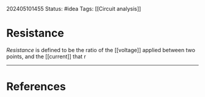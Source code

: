 202405101455
Status: #idea
Tags: [[Circuit analysis]]

# Resistance

*Resistance* is defined to be the ratio of the [[voltage]] applied between two points, and the [[current]] that r


___
# References
